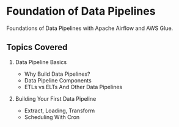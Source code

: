 # Foundation of Data Pipelines
Foundations of Data Pipelines with Apache Airflow and AWS Glue.

## Topics Covered
1. Data Pipeline Basics
    * Why Build Data Pipelines?
    * Data Pipeline Components
    * ETLs vs ELTs And Other Data Pipelines

2. Building Your First Data Pipeline
    * Extract, Loading, Transform
    * Scheduling With Cron 

